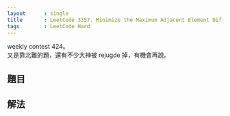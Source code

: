 ```yaml
---
layout      : single
title       : LeetCode 3357. Minimize the Maximum Adjacent Element Difference
tags        : LeetCode Hard
---
```

weekly contest 424。  
又是靠北難的題，還有不少大神被 rejugde 掉，有機會再說。  

## 題目

## 解法

